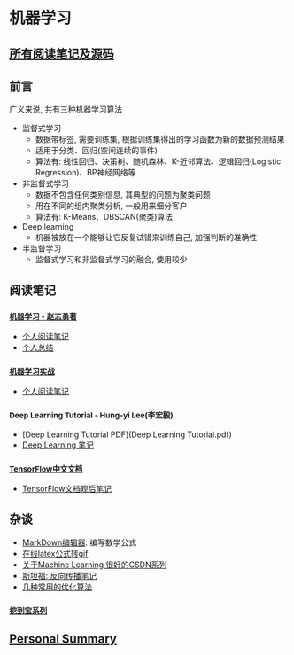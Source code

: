 # 机器学习

## [所有阅读笔记及源码](https://github.com/shanwenhao1/Machine-Learning.git)

## 前言
广义来说, 共有三种机器学习算法
- 监督式学习
    - 数据带标签, 需要训练集, 根据训练集得出的学习函数为新的数据预测结果
    - 适用于分类、回归(空间连续的事件)
    - 算法有: 线性回归、决策树、随机森林、K-近邻算法、逻辑回归(Logistic Regression)、BP神经网络等
- 非监督式学习
    - 数据不包含任何类别信息, 其典型的问题为聚类问题
    - 用在不同的组内聚类分析, 一般用来细分客户
    - 算法有: K-Means、DBSCAN(聚类)算法
- Deep learning
    - 机器被放在一个能够让它反复试错来训练自己, 加强判断的准确性
- 半监督学习
    - 监督式学习和非监督式学习的融合, 使用较少
    
    
## 阅读笔记

### [<small>机器学习 - 赵志勇著</small>](https://github.com/zhaozhiyong19890102/Python-Machine-Learning-Algorithm)

- [个人阅读笔记](PythonMachineLearning/README.md)
- [个人总结](PythonMachineLearning/ChapterNote/Personal%20Summary.md)

### [<small>机器学习实战</small>](https://github.com/pbharrin/machinelearninginaction)

- [个人阅读笔记](MachineLearingInAction/README.md)

### <small>Deep Learning Tutorial - Hung-yi Lee(李宏毅)</small>

* [Deep Learning Tutorial PDF](Deep Learning Tutorial.pdf)
* [Deep Learning 笔记](DeepLearningTutorial/Deep%20Learning.md)

### [<small>TensorFlow中文文档</small>](http://www.tensorfly.cn/tfdoc/get_started/introduction.html)

- [TensorFlow文档观后笔记](TensorFlow/ReadNote.md)


## 杂谈

- [MarkDown编辑器](https://typora.io/): 编写数学公式
- [在线latex公式转gif](https://www.codecogs.com/latex/eqneditor.php)
- [关于Machine Learning 很好的CSDN系列](https://blog.csdn.net/itplus)
- [斯坦福: 反向传播笔记](Stanford%20Backprop%20Note.pdf)
- [几种常用的优化算法](https://www.cnblogs.com/shixiangwan/p/7532830.html)

### [<small>挖到宝系列</small>](https://blog.csdn.net/u014365862/article/details/78422372)


## [Personal Summary](Personal%20Summary.md)